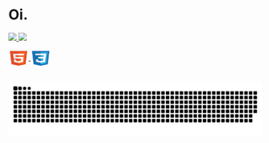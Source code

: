 <div>
  <h1>Oi.</h1>
  <a href="https://github.com/douglas-msilva">
  <img height="180em" src="https://github-readme-stats-sigma-five.vercel.app/api?username=douglas-msilva&show_icons=true&theme=radical&include_all_commits=true&count_private=true"/>
  <img height="180em" src="https://github-readme-stats-sigma-five.vercel.app/api/top-langs/?username=douglas-msilva&layout=compact&langs_count=6&theme=radical"/>
</div>
<div style="display: inline_block"><br>
<!--   <img align="center" alt="Js" height="30" width="40" src="https://raw.githubusercontent.com/devicons/devicon/master/icons/javascript/javascript-plain.svg"> -->
  <img align="center" alt="HTML" height="30" width="40" src="https://raw.githubusercontent.com/devicons/devicon/master/icons/html5/html5-original.svg">
  <img align="center" alt="CSS" height="30" width="40" src="https://raw.githubusercontent.com/devicons/devicon/master/icons/css3/css3-original.svg">
</div>
 
 <br>
 

 
<div> 

  ![Snake animation](https://github.com/douglas-msilva/douglas-msilva/blob/output/github-contribution-grid-snake.svg)

</div>

